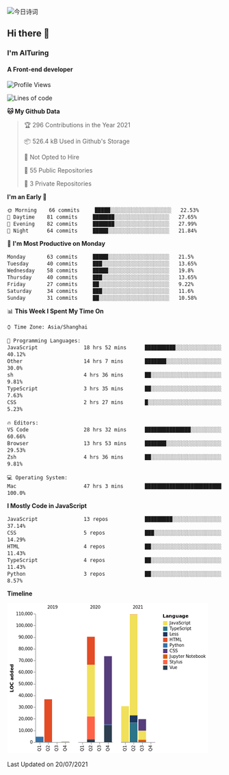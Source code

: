 <img alt="今日诗词" src="https://v2.jinrishici.com/one.svg?font-size=30&spacing=2&color=skyblue" style="max-width:100%; display: block; margin: 0 auto;">

## Hi there 👋
### I'm AITuring
#### A Front-end developer

<!-- <img src="./dhx.gif" width="400px"/> -->

<!--START_SECTION:waka-->
![Profile Views](http://img.shields.io/badge/Profile%20Views-0-blue)

![Lines of code](https://img.shields.io/badge/From%20Hello%20World%20I%27ve%20Written-366108%20lines%20of%20code-blue)

**🐱 My Github Data** 

> 🏆 296 Contributions in the Year 2021
 > 
> 📦 526.4 kB Used in Github's Storage 
 > 
> 🚫 Not Opted to Hire
 > 
> 📜 55 Public Repositories 
 > 
> 🔑 3 Private Repositories  
 > 
**I'm an Early 🐤** 

```text
🌞 Morning    66 commits     █████░░░░░░░░░░░░░░░░░░░░   22.53% 
🌆 Daytime    81 commits     ███████░░░░░░░░░░░░░░░░░░   27.65% 
🌃 Evening    82 commits     ███████░░░░░░░░░░░░░░░░░░   27.99% 
🌙 Night      64 commits     █████░░░░░░░░░░░░░░░░░░░░   21.84%

```
📅 **I'm Most Productive on Monday** 

```text
Monday       63 commits     █████░░░░░░░░░░░░░░░░░░░░   21.5% 
Tuesday      40 commits     ███░░░░░░░░░░░░░░░░░░░░░░   13.65% 
Wednesday    58 commits     █████░░░░░░░░░░░░░░░░░░░░   19.8% 
Thursday     40 commits     ███░░░░░░░░░░░░░░░░░░░░░░   13.65% 
Friday       27 commits     ██░░░░░░░░░░░░░░░░░░░░░░░   9.22% 
Saturday     34 commits     ███░░░░░░░░░░░░░░░░░░░░░░   11.6% 
Sunday       31 commits     ██░░░░░░░░░░░░░░░░░░░░░░░   10.58%

```


📊 **This Week I Spent My Time On** 

```text
⌚︎ Time Zone: Asia/Shanghai

💬 Programming Languages: 
JavaScript               18 hrs 52 mins      ██████████░░░░░░░░░░░░░░░   40.12% 
Other                    14 hrs 7 mins       ███████░░░░░░░░░░░░░░░░░░   30.0% 
sh                       4 hrs 36 mins       ██░░░░░░░░░░░░░░░░░░░░░░░   9.81% 
TypeScript               3 hrs 35 mins       ██░░░░░░░░░░░░░░░░░░░░░░░   7.63% 
CSS                      2 hrs 27 mins       █░░░░░░░░░░░░░░░░░░░░░░░░   5.23%

🔥 Editors: 
VS Code                  28 hrs 32 mins      ███████████████░░░░░░░░░░   60.66% 
Browser                  13 hrs 53 mins      ███████░░░░░░░░░░░░░░░░░░   29.53% 
Zsh                      4 hrs 36 mins       ██░░░░░░░░░░░░░░░░░░░░░░░   9.81%

💻 Operating System: 
Mac                      47 hrs 3 mins       █████████████████████████   100.0%

```

**I Mostly Code in JavaScript** 

```text
JavaScript               13 repos            █████████░░░░░░░░░░░░░░░░   37.14% 
CSS                      5 repos             ███░░░░░░░░░░░░░░░░░░░░░░   14.29% 
HTML                     4 repos             ██░░░░░░░░░░░░░░░░░░░░░░░   11.43% 
TypeScript               4 repos             ██░░░░░░░░░░░░░░░░░░░░░░░   11.43% 
Python                   3 repos             ██░░░░░░░░░░░░░░░░░░░░░░░   8.57%

```


**Timeline**

![Chart not found](https://raw.githubusercontent.com/AITuring/AITuring/main/charts/bar_graph.png) 


 Last Updated on 20/07/2021
<!--END_SECTION:waka-->


